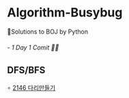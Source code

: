 # Algorithm-Busybug
🐞Solutions to BOJ by Python
###### - 1 Day 1 Comit 👩‍💻

## DFS/BFS
∘ [2146 다리만들기](https://www.acmicpc.net/problem/2146)
